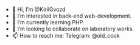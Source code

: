 - 👋 Hi, I’m @KirilGvozd
- 👀 I’m interested in back-end web-development.
- 🌱 I’m currently learning PHP.
- 💞️ I’m looking to collaborate on laboratory works.
- 📫 How to reach me: Telegram: @old_cook

<!---
KirilGvozd/KirilGvozd is a ✨ special ✨ repository because its `README.md` (this file) appears on your GitHub profile.
You can click the Preview link to take a look at your changes.
--->
